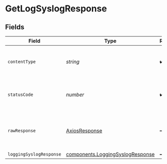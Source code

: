 # GetLogSyslogResponse


## Fields

| Field                                                                            | Type                                                                             | Required                                                                         | Description                                                                      |
| -------------------------------------------------------------------------------- | -------------------------------------------------------------------------------- | -------------------------------------------------------------------------------- | -------------------------------------------------------------------------------- |
| `contentType`                                                                    | *string*                                                                         | :heavy_check_mark:                                                               | HTTP response content type for this operation                                    |
| `statusCode`                                                                     | *number*                                                                         | :heavy_check_mark:                                                               | HTTP response status code for this operation                                     |
| `rawResponse`                                                                    | [AxiosResponse](https://axios-http.com/docs/res_schema)                          | :heavy_minus_sign:                                                               | Raw HTTP response; suitable for custom response parsing                          |
| `loggingSyslogResponse`                                                          | [components.LoggingSyslogResponse](../../models/shared/loggingsyslogresponse.md) | :heavy_minus_sign:                                                               | OK                                                                               |